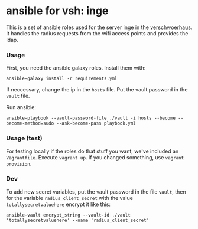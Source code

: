 ansible for vsh: inge
====================

This is a set of ansible roles used for the server inge in the [verschwoerhaus](https://verschwoerhaus.de).
It handles the radius requests from the wifi access points and provides the ldap.

### Usage
First, you need the ansible galaxy roles. Install them with:

```
ansible-galaxy install -r requirements.yml
```

If neccessary, change the ip in the `hosts` file. Put the vault password in the `vault` file.

Run ansible:

```
ansible-playbook --vault-password-file ./vault -i hosts --become --become-method=sudo --ask-become-pass playbook.yml
```

### Usage (test)
For testing locally if the roles do that stuff you want, we've included an `Vagrantfile`.
Execute `vagrant up`. If you changed something, use `vagrant provision`.

### Dev

To add new secret variables, put the vault password in the file `vault`, then for the variable `radius_client_secret` with the value `totallysecretvaluehere` encrypt it like this:

```
ansible-vault encrypt_string --vault-id ./vault 'totallysecretvaluehere' --name 'radius_client_secret'
```